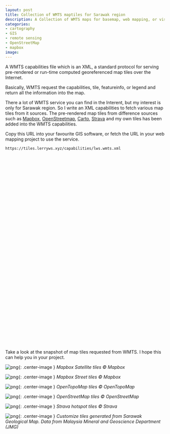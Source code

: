 ```yaml
---
layout: post
title: Collection of WMTS maptiles for Sarawak region
description: A Collection of WMTS maps for basemap, web mapping, or visualization project.
categories:
- cartography
- GIS
- remote sensing
- OpenStreetMap
- mapbox
image:
---
```


A WMTS capabilities file which is an XML, a standard protocol for serving pre-rendered or run-time computed georeferenced map tiles over the Internet.

Basically, WMTS request the capabilities, tile, featureinfo, or legend and return all the information into the map.

There a lot of WMTS service you can find in the Interent, but my interest is only for Sarawak region. So I write an XML capabilities to fetch various map tiles from it sources. The pre-rendered map tiles from difference sources such as [Mapbox](https://www.mapbox.com/), [OpenStreetmap](www.openstreetmap.org), [Carto](https://carto.com/), [Strava](https://www.strava.com/) and my own tiles has been added into the WMTS capabilities.

Copy this URL into your favourite GIS software, or fetch the URL in your web mapping project to use the service.

```
https://tiles.lerryws.xyz/capabilities/lws.wmts.xml
```

<div id='map' style="width: 100%; height: 600px;"></div>

<link rel="stylesheet" href="/css/leaflet.css">
<script type="text/javascript" src="../js/leaflet.js"></script>
<script src="https://rawgithub.com/mylen/leaflet.TileLayer.WMTS/master/leaflet-tilelayer-wmts.js"></script>

<script>
  var mapbox_sat = L.tileLayer('https://a.tiles.mapbox.com/v3/brightrain.map-bpwe9yas/{z}/{x}/{y}.png', {
    	maxZoom: 19,
    	attribution: '© <a href="https://www.mapbox.com/about/maps/">Mapbox</a> © <a href="http://www.openstreetmap.org/copyright">OpenStreetMap</a>'
    }),
  OpenTopoMap = L.tileLayer('https://{s}.tile.opentopomap.org/{z}/{x}/{y}.png', {
  	maxZoom: 19,
  	attribution: 'Map data: &copy; <a href="https://www.openstreetmap.org/copyright">OpenStreetMap</a> contributors, <a href="http://viewfinderpanoramas.org">SRTM</a> | Map style: &copy; <a href="https://opentopomap.org">OpenTopoMap</a> (<a href="https://creativecommons.org/licenses/by-sa/3.0/">CC-BY-SA</a>)'
    }),
  geomap = L.tileLayer('https://tiles.lerryws.xyz/sarawak_geological_map/{z}/{x}/{y}.png', {
    attribution: 'LWS'
    });

  var corner1  = L.latLng(-0.04073073, 108.99437294),
    corner2  = L.latLng(5.75707846, 115.89948784);
  var bounds = L.latLngBounds(corner1, corner2 );

  var map = L.map('map', {
      center: [2.750239, 112.996826],
      maxBounds: bounds,
      zoom: 8,
      maxZoom: 19,
      minZoom: 8,
      layers: [mapbox_sat, OpenTopoMap, geomap]
  });

  map.fitBounds([
      [-0.04073073, 108.99437294],
      [5.75707846, 115.89948784]
  ]);

  var baseMaps = {
      "Mapbox Satellite": mapbox_sat,
      "OpenTopoMap": OpenTopoMap,
      "Geology map": geomap,
  };

  L.control.layers(baseMaps, {}, {collapsed: false}).addTo(map);
</script>

Take a look at the snapshot of map tiles requested from WMTS. I hope this can help you in your project.

![png](../images/post_images/20190412/mapbox-sat.png){: .center-image }
*Mapbox Satellite tiles ©️ Mapbox*

![png](../images/post_images/20190412/mapbox-street.png){: .center-image }
*Mapbox Street tiles ©️ Mapbox*

![png](../images/post_images/20190412/opentopomap.png){: .center-image }
*OpenTopoMap tiles ©️ OpenTopoMap*

![png](../images/post_images/20190412/osm.png){: .center-image }
*OpenStreetMap tiles ©️ OpenStreetMap*

![png](../images/post_images/20190412/strava.png){: .center-image }
*Strava hotspot tiles ©️ Strava*

![png](../images/post_images/20190412/swak-geo.png){: .center-image }
*Customize tiles generated from Sarawak Geological Map. Data from Malaysia Mineral and Geoscience Department (JMG)*
